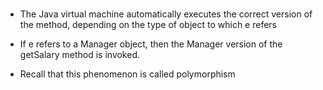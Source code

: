 ### 

- The Java virtual machine automatically executes the correct version of the method, depending on the type of object to which e refers

- If e refers to a Manager object, then the Manager version of the getSalary method is invoked.

- Recall that this phenomenon is called polymorphism
